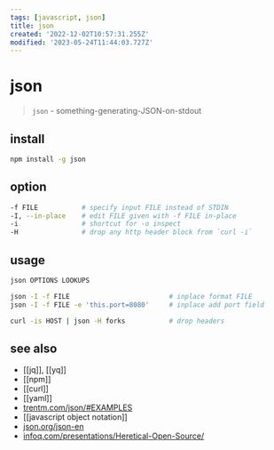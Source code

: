 ```yaml
---
tags: [javascript, json]
title: json
created: '2022-12-02T10:57:31.255Z'
modified: '2023-05-24T11:44:03.727Z'
---
```


# json

> `json` - something-generating-JSON-on-stdout

## install

```sh
npm install -g json
```

## option

```sh
-f FILE           # specify input FILE instead of STDIN
-I, --in-place    # edit FILE given with -f FILE in-place
-i                # shortcut for -o inspect
-H                # drop any http header block from `curl -i`
```

## usage

```sh
json OPTIONS LOOKUPS

json -I -f FILE                         # inplace format FILE
json -I -f FILE -e 'this.port=8080'     # inplace add port field

curl -is HOST | json -H forks           # drop headers
```

## see also

- [[jq]], [[yq]]
- [[npm]]
- [[curl]]
- [[yaml]]
- [trentm.com/json/#EXAMPLES](http://trentm.com/json/#EXAMPLES)
- [[javascript object notation]]
- [json.org/json-en](https://www.json.org/json-en.html)
- [infoq.com/presentations/Heretical-Open-Source/](https://www.infoq.com/presentations/Heretical-Open-Source/)
